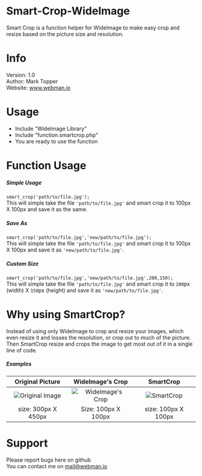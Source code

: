 Smart-Crop-WideImage
====================

Smart Crop is a function helper for WideImage to make easy crop and resize based on the picture size and resolution.

Info
====================

Version: 1.0    
Author: Mark Topper    
Website: www.webman.io

Usage
====================

- Include "WideImage Library"
- Include "function.smartcrop.php"
- You are ready to use the function

Function Usage
====================

##### Simple Usage
`smart_crop('path/to/file.jpg');`    
This will simple take the file `'path/to/file.jpg'` and smart crop it to 100px X 100px and save it as the same.


##### Save As
`smart_crop('path/to/file.jpg','new/path/to/file.jpg');`    
This will simple take the file `'path/to/file.jpg'` and smart crop it to 100px X 100px and save it as `'new/path/to/file.jpg'`.


##### Custom Size
`smart_crop('path/to/file.jpg','new/path/to/file.jpg',200,150);`    
This will simple take the file `'path/to/file.jpg'` and smart crop it to `200`px (width) X `150`px (height) and save it as `'new/path/to/file.jpg'`.


Why using SmartCrop?
====================

Instead of using only WideImage to crop and resize your images, which even resize it and losses the resolution, or crop out to much of the picture. Then SmartCrop resize and crops the image to get most out of it in a single line of code.

##### Examples

| Original Picture | WideImage's Crop | SmartCrop |
| :-------------: | :-------------: | :-------------: |
| ![Original Image](http://webman.io/github_sources/Smart-Crop-WideImage/readme.md/images/original.jpg "Original Image") | ![WideImage's Crop](http://webman.io/github_sources/Smart-Crop-WideImage/readme.md/images/wideimage-crop.jpg "WideImage's Crop") | ![SmartCrop](http://webman.io/github_sources/Smart-Crop-WideImage/readme.md/images/smartcrop-crop.jpg "SmartCrop") |
| size: 300px X 450px | Size: 100px X 100px | size: 100px X 100px |


Support
====================

Please report bugs here on github    
You can contact me on mail@webman.io
